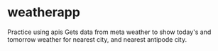 # weatherapp
Practice using apis
Gets data from meta weather to show today's and tomorrow weather for nearest city, and nearest antipode city.
